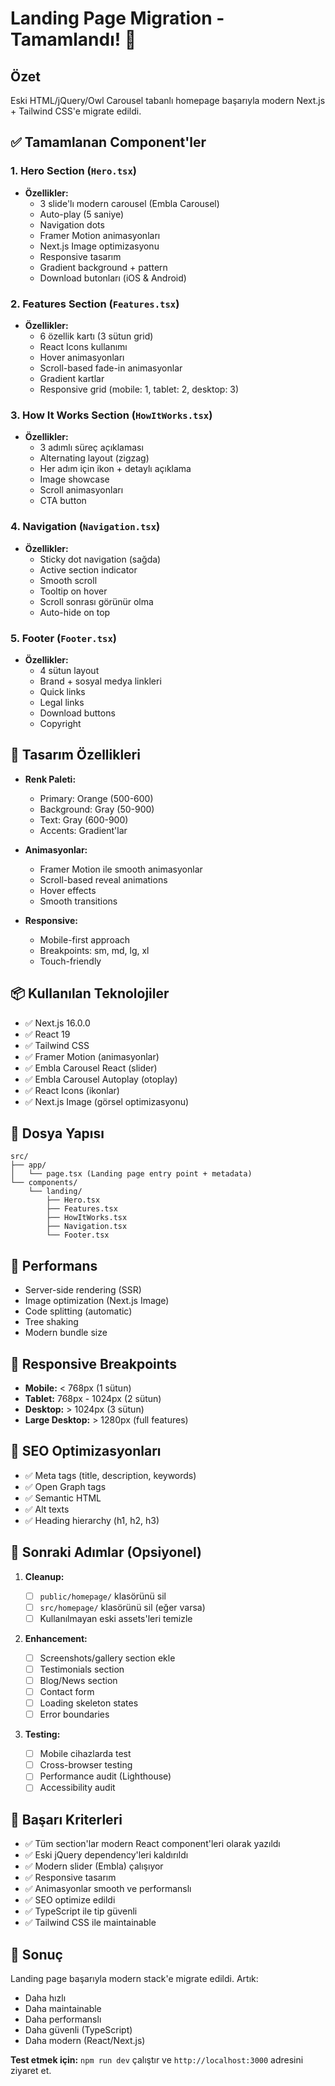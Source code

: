 # Landing Page Migration - Tamamlandı! 🎉

## Özet

Eski HTML/jQuery/Owl Carousel tabanlı homepage başarıyla modern Next.js + Tailwind CSS'e migrate edildi.

## ✅ Tamamlanan Component'ler

### 1. Hero Section (`Hero.tsx`)

- **Özellikler:**
  - 3 slide'lı modern carousel (Embla Carousel)
  - Auto-play (5 saniye)
  - Navigation dots
  - Framer Motion animasyonları
  - Next.js Image optimizasyonu
  - Responsive tasarım
  - Gradient background + pattern
  - Download butonları (iOS & Android)

### 2. Features Section (`Features.tsx`)

- **Özellikler:**
  - 6 özellik kartı (3 sütun grid)
  - React Icons kullanımı
  - Hover animasyonları
  - Scroll-based fade-in animasyonlar
  - Gradient kartlar
  - Responsive grid (mobile: 1, tablet: 2, desktop: 3)

### 3. How It Works Section (`HowItWorks.tsx`)

- **Özellikler:**
  - 3 adımlı süreç açıklaması
  - Alternating layout (zigzag)
  - Her adım için ikon + detaylı açıklama
  - Image showcase
  - Scroll animasyonları
  - CTA button

### 4. Navigation (`Navigation.tsx`)

- **Özellikler:**
  - Sticky dot navigation (sağda)
  - Active section indicator
  - Smooth scroll
  - Tooltip on hover
  - Scroll sonrası görünür olma
  - Auto-hide on top

### 5. Footer (`Footer.tsx`)

- **Özellikler:**
  - 4 sütun layout
  - Brand + sosyal medya linkleri
  - Quick links
  - Legal links
  - Download buttons
  - Copyright

## 🎨 Tasarım Özellikleri

- **Renk Paleti:**

  - Primary: Orange (500-600)
  - Background: Gray (50-900)
  - Text: Gray (600-900)
  - Accents: Gradient'lar

- **Animasyonlar:**

  - Framer Motion ile smooth animasyonlar
  - Scroll-based reveal animations
  - Hover effects
  - Smooth transitions

- **Responsive:**
  - Mobile-first approach
  - Breakpoints: sm, md, lg, xl
  - Touch-friendly

## 📦 Kullanılan Teknolojiler

- ✅ Next.js 16.0.0
- ✅ React 19
- ✅ Tailwind CSS
- ✅ Framer Motion (animasyonlar)
- ✅ Embla Carousel React (slider)
- ✅ Embla Carousel Autoplay (otoplay)
- ✅ React Icons (ikonlar)
- ✅ Next.js Image (görsel optimizasyonu)

## 📂 Dosya Yapısı

```
src/
├── app/
│   └── page.tsx (Landing page entry point + metadata)
└── components/
    └── landing/
        ├── Hero.tsx
        ├── Features.tsx
        ├── HowItWorks.tsx
        ├── Navigation.tsx
        └── Footer.tsx
```

## 🚀 Performans

- Server-side rendering (SSR)
- Image optimization (Next.js Image)
- Code splitting (automatic)
- Tree shaking
- Modern bundle size

## 📱 Responsive Breakpoints

- **Mobile:** < 768px (1 sütun)
- **Tablet:** 768px - 1024px (2 sütun)
- **Desktop:** > 1024px (3 sütun)
- **Large Desktop:** > 1280px (full features)

## 🎯 SEO Optimizasyonları

- ✅ Meta tags (title, description, keywords)
- ✅ Open Graph tags
- ✅ Semantic HTML
- ✅ Alt texts
- ✅ Heading hierarchy (h1, h2, h3)

## 🧹 Sonraki Adımlar (Opsiyonel)

1. **Cleanup:**

   - [ ] `public/homepage/` klasörünü sil
   - [ ] `src/homepage/` klasörünü sil (eğer varsa)
   - [ ] Kullanılmayan eski assets'leri temizle

2. **Enhancement:**

   - [ ] Screenshots/gallery section ekle
   - [ ] Testimonials section
   - [ ] Blog/News section
   - [ ] Contact form
   - [ ] Loading skeleton states
   - [ ] Error boundaries

3. **Testing:**
   - [ ] Mobile cihazlarda test
   - [ ] Cross-browser testing
   - [ ] Performance audit (Lighthouse)
   - [ ] Accessibility audit

## 🎉 Başarı Kriterleri

- ✅ Tüm section'lar modern React component'leri olarak yazıldı
- ✅ Eski jQuery dependency'leri kaldırıldı
- ✅ Modern slider (Embla) çalışıyor
- ✅ Responsive tasarım
- ✅ Animasyonlar smooth ve performanslı
- ✅ SEO optimize edildi
- ✅ TypeScript ile tip güvenli
- ✅ Tailwind CSS ile maintainable

## 🏁 Sonuç

Landing page başarıyla modern stack'e migrate edildi. Artık:

- Daha hızlı
- Daha maintainable
- Daha performanslı
- Daha güvenli (TypeScript)
- Daha modern (React/Next.js)

**Test etmek için:** `npm run dev` çalıştır ve `http://localhost:3000` adresini ziyaret et.
